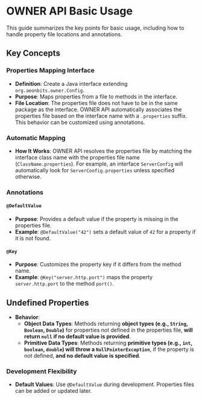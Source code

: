 # OWNER API Basic Usage

This guide summarizes the key points for basic usage, including how to handle property file locations and annotations.

## Key Concepts

### Properties Mapping Interface
- **Definition**: Create a Java interface extending `org.aeonbits.owner.Config`.
- **Purpose**: Maps properties from a file to methods in the interface.
- **File Location**: The properties file does not have to be in the same package as the interface. OWNER API automatically associates the properties file based on the interface name with a `.properties` suffix. This behavior can be customized using annotations.

### Automatic Mapping
- **How It Works**: OWNER API resolves the properties file by matching the interface class name with the properties file name (`ClassName.properties`). For example, an interface `ServerConfig` will automatically look for `ServerConfig.properties` unless specified otherwise.

### Annotations

#### `@DefaultValue`
- **Purpose**: Provides a default value if the property is missing in the properties file.
- **Example**: `@DefaultValue("42")` sets a default value of `42` for a property if it is not found.

#### `@Key`
- **Purpose**: Customizes the property key if it differs from the method name.
- **Example**: `@Key("server.http.port")` maps the property `server.http.port` to the method `port()`.

## Undefined Properties
- **Behavior**:
  - **Object Data Types**: Methods returning **object types (e.g., `String`, `Boolean`, `Double`)** for properties not defined in the properties file, **will return `null` if no default value is provided**. 
  - **Primitive Data Types**: Methods returning **primitive types (e.g., `int`, `boolean`, `double`) will throw a `NullPointerException`**, if the property is not defined, **and no default value is specified**. 

### Development Flexibility
- **Default Values**: Use `@DefaultValue` during development. Properties files can be added or updated later.